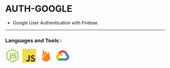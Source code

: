 # AUTH-GOOGLE

- Google User Authentication with Firebae
  
---
  
### Languages and Tools :
<p>
<img src="https://github.com/devicons/devicon/blob/master/icons/nodejs/nodejs-original.svg" title="NodeJS" alt="NodeJS" width="45" height="45"/>&nbsp;
<img src="https://github.com/devicons/devicon/blob/master/icons/javascript/javascript-original.svg" title="JavaScript" alt="JavaScript" width="45" height="45"/>&nbsp;
<img src="https://github.com/devicons/devicon/blob/master/icons/firebase/firebase-plain.svg" title="Firebase" alt="Firebase" width="45" height="45"/>&nbsp;
<img src="https://github.com/devicons/devicon/blob/master/icons/googlecloud/googlecloud-original.svg" title="GoogleCloud" al="GoogleCloud" width="45" height="45"/>&nbsp;
</p>

